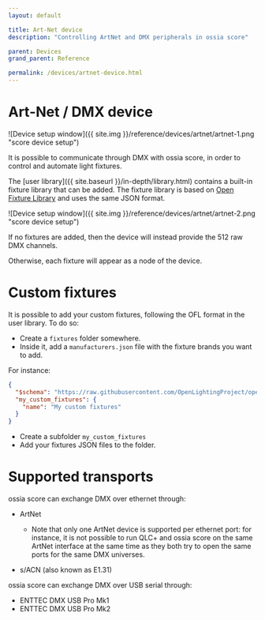 ```yaml
---
layout: default

title: Art-Net device
description: "Controlling ArtNet and DMX peripherals in ossia score"

parent: Devices
grand_parent: Reference

permalink: /devices/artnet-device.html
---
```


# Art-Net / DMX device

![Device setup window]({{ site.img }}/reference/devices/artnet/artnet-1.png "score device setup")

It is possible to communicate through DMX with ossia score, in order to control and automate light fixtures.

The [user library]({{ site.baseurl }}/in-depth/library.html) contains a built-in fixture library that can be added.
The fixture library is based on [Open Fixture Library](https://open-fixture-library.org) and uses the same JSON format.

![Device setup window]({{ site.img }}/reference/devices/artnet/artnet-2.png "score device setup")


If no fixtures are added, then the device will instead provide the 512 raw DMX channels.

Otherwise, each fixture will appear as a node of the device.

# Custom fixtures

It is possible to add your custom fixtures, following the OFL format in the user library. To do so:

- Create a `fixtures` folder somewhere.
- Inside it, add a `manufacturers.json` file with the fixture brands you want to add.

For instance:

```json
{
  "$schema": "https://raw.githubusercontent.com/OpenLightingProject/open-fixture-library/master/schemas/manufacturers.json",
  "my_custom_fixtures": {
    "name": "My custom fixtures"
  }
}
```

- Create a subfolder `my_custom_fixtures`
- Add your fixtures JSON files to the folder.

# Supported transports

ossia score can exchange DMX over ethernet through:

- ArtNet
  * Note that only one ArtNet device is supported per ethernet port: for instance, it is not possible to run QLC+ and ossia score on the same ArtNet interface at the same time as they both try to open the same ports for the same DMX universes.

- s/ACN (also known as E1.31)

ossia score can exchange DMX over USB serial through:

- ENTTEC DMX USB Pro Mk1
- ENTTEC DMX USB Pro Mk2